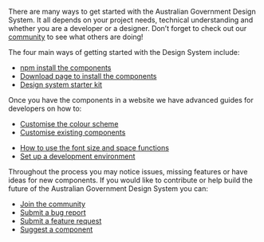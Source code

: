 ---
---
There are many ways to get started with the Australian Government Design System. It all depends on your project needs, technical understanding and whether you are a developer or a designer. Don’t forget to check out our [community](https://community.digital.gov.au/c/designsystem) to see what others are doing!

The four main ways of getting started with the Design System include:

- [npm install the components](get-started/npm-install)
- [Download page to install the components](get-started/download-page)
- [Design system starter kit](get-started/starter-kit)
<!-- - [Design assets in sketch](get-started/design-assets) -->

Once you have the components in a website we have advanced guides for developers on how to:

- [Customise the colour scheme](get-started/customise-color)
- [Customise existing components](get-started/customise-components)
<!-- - [Create new components](get-started/create-components) -->
- [How to use the font size and space functions](get-started/font-size-space)
- [Set up a development environment](get-started/development-environment)

Throughout the process you may notice issues, missing features or have ideas for new components. If you would like to contribute or help build the future of the Australian Government Design System you can:

- [Join the community](/community)
- [Submit a bug report](https://github.com/govau/uikit/issues/new?template=----bug-report.md)
- [Submit a feature request](https://github.com/govau/uikit/issues/new?template=---feature-request.md)
- [Suggest a component](https://community.digital.gov.au/c/designsystem/suggest-a-component)
